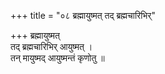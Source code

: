+++
title = "०८ ब्रह्मायुष्मत् तद् ब्रह्मचारिभिर्"

+++
ब्रह्मायुष्मत्  
तद् ब्रह्मचारिभिर् आयुष्मत् ।  
तन् मायुष्मद् आयुष्मन्तं कृणोतु ॥